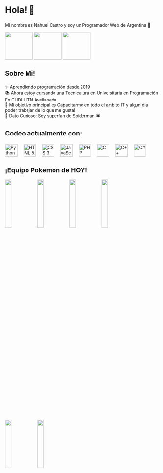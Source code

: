 <h1 align="left">Hola! 👋 </h1>

###

<p align="left">Mi nombre es Nahuel Castro y soy un Programador Web de Argentina 🧉 </p>
<div align="left">
<img src="https://encrypted-tbn0.gstatic.com/images?q=tbn:ANd9GcTXBmg1WK8obnbGRCzE8P-Tsnb2u314gYAH0w&s" height="90"/> 
<img src="https://media.tenor.com/D1eCb9NKyGIAAAAM/messi-que-miras-bobo.gif" height="90"/>
<img src="https://media.tenor.com/M1-xsb7947oAAAAM/buen-d%C3%ADa-buen-d%C3%ADa-hermosa-ma%C3%B1ana-verdad.gif" height="90"/>
<img width="70" margin-left="90" margin-right="90" />
</div>


###

<h2 align="left">Sobre Mi!</h2>

###

<p align="left">✨ Aprendiendo programación desde 2019 <br>📚 Ahora estoy cursando una Tecnicatura en Universitaria en Programación En CUDI-UTN Avellaneda <br>🎯 Mi objetivo principal es Capacitarme en todo el ambito IT y algun dia poder trabajar de lo que me gusta! <br>🎲 Dato Curioso: Soy superfan de Spiderman 🕷️</p>

###

<h2 align="left">Codeo actualmente con: </h2>

###

<div align="left">
  
  <img src="https://cdn.jsdelivr.net/gh/devicons/devicon@latest/icons/python/python-original-wordmark.svg" height="40" alt="Python"/>
  <img width="12" />
  <img src="https://cdn.jsdelivr.net/gh/devicons/devicon@latest/icons/html5/html5-original-wordmark.svg" height="40" alt="HTML 5"/>
  <img width="12" />
  <img src="https://cdn.jsdelivr.net/gh/devicons/devicon@latest/icons/css3/css3-original-wordmark.svg" height="40" alt="CSS 3"/>
  <img width="12" />
  <img src="https://cdn.jsdelivr.net/gh/devicons/devicon@latest/icons/javascript/javascript-original.svg" height="40" alt="JavaScript"/>
  <img width="12" />
  <img src="https://cdn.jsdelivr.net/gh/devicons/devicon@latest/icons/php/php-original.svg" height="40" alt="PHP"/>
  <img width="12" />
  <img src="https://cdn.jsdelivr.net/gh/devicons/devicon@latest/icons/c/c-original.svg" height="40" alt="C"/>
  <img width="12" />
  <img src="https://cdn.jsdelivr.net/gh/devicons/devicon@latest/icons/cplusplus/cplusplus-original.svg" height="40" alt="C++"/>
  <img width="12" />
  <img src="https://cdn.jsdelivr.net/gh/devicons/devicon@latest/icons/csharp/csharp-original.svg" height="40" alt="C#"/>
  <img width="12" />
</div>

<h2 align="left"> ¡Equipo Pokemon de HOY! </h2>

<div>
  <img width="20%" src="https://raw.githubusercontent.com/PokeAPI/sprites/master/sprites/pokemon/220.png" style="max-width: 100%;">
  <img width="20%" src="https://raw.githubusercontent.com/PokeAPI/sprites/master/sprites/pokemon/220.png" style="max-width: 100%;">
  <img width="20%" src="https://raw.githubusercontent.com/PokeAPI/sprites/master/sprites/pokemon/220.png" style="max-width: 100%;">
  <img width="20%" src="https://raw.githubusercontent.com/PokeAPI/sprites/master/sprites/pokemon/220.png" style="max-width: 100%;">
  <img width="20%" src="https://raw.githubusercontent.com/PokeAPI/sprites/master/sprites/pokemon/220.png" style="max-width: 100%;">
  <img width="20%" src="https://raw.githubusercontent.com/PokeAPI/sprites/master/sprites/pokemon/220.png" style="max-width: 100%;">
</div>

###
